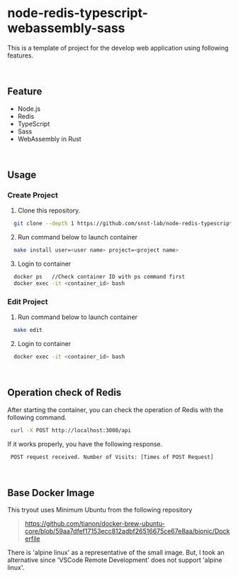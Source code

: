 node-redis-typescript-webassembly-sass
===

This is a template of project for the develop web application using following features.

<br>

## Feature
 - Node.js
 - Redis
 - TypeScript
 - Sass
 - WebAssembly in Rust

<br>

## Usage 

 ### Create Project

  1. Clone this repository.
  ```sh
    git clone --depth 1 https://github.com/snst-lab/node-redis-typescript-webassembly-sass <project name>
  ```

  2. Run command below to launch container 
  ```sh
    make install user=<user name> project=<project name>
  ```

  3. Login to container 
  ```sh
    docker ps   //Check container ID with ps command first
    docker exec -it <container_id> bash
  ```

 ### Edit Project

  1. Run command below to launch container 
  ```sh
    make edit
  ```

  2. Login to container 
  ```sh
    docker exec -it <container_id> bash
  ```

<br>

## Operation check of Redis
  After starting the container, you can check the operation of Redis with the following command.
  
   ```sh
    curl -X POST http://localhost:3000/api
   ```
If it works properly, you have the following response.
   ```sh
    POST request received. Number of Visits: [Times of POST Request]
   ```

<br>

## Base Docker Image
  This tryout uses Minimum Ubuntu from the following repository 
> https://github.com/tianon/docker-brew-ubuntu-core/blob/59aa7dfef17153ecc812adbf26516675ce67e8aa/bionic/Dockerfile

There is 'alpine linux' as a representative of the small image.
But, I took an alternative since 'VSCode Remote Development' does not support 'alpine linux'.

<br>
